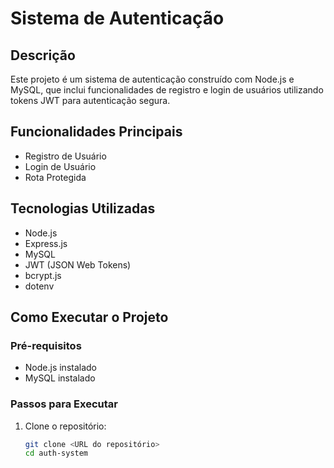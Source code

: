 # Sistema de Autenticação 

## Descrição

Este projeto é um sistema de autenticação construído com Node.js e MySQL, que inclui funcionalidades de registro e login de usuários utilizando tokens JWT para autenticação segura.

## Funcionalidades Principais

- Registro de Usuário
- Login de Usuário
- Rota Protegida

## Tecnologias Utilizadas

- Node.js
- Express.js
- MySQL
- JWT (JSON Web Tokens)
- bcrypt.js
- dotenv

## Como Executar o Projeto

### Pré-requisitos

- Node.js instalado
- MySQL instalado

### Passos para Executar

1. Clone o repositório:
   ```bash
   git clone <URL do repositório>
   cd auth-system
